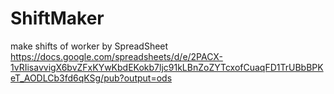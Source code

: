 # ShiftMaker
make shifts of worker by SpreadSheet
https://docs.google.com/spreadsheets/d/e/2PACX-1vRIisavvigX6bvZFxKYwKbdEKokb7ljc91kLBnZoZYTcxofCuaqFD1TrUBbBPKeT_AODLCb3fd6qKSg/pub?output=ods

